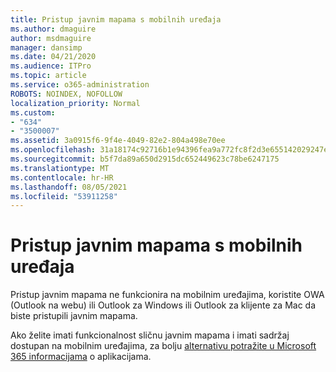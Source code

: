 ```yaml
---
title: Pristup javnim mapama s mobilnih uređaja
ms.author: dmaguire
author: msdmaguire
manager: dansimp
ms.date: 04/21/2020
ms.audience: ITPro
ms.topic: article
ms.service: o365-administration
ROBOTS: NOINDEX, NOFOLLOW
localization_priority: Normal
ms.custom:
- "634"
- "3500007"
ms.assetid: 3a0915f6-9f4e-4049-82e2-804a498e70ee
ms.openlocfilehash: 31a18174c92716b1e94396fea9a772fc8f2d3e655142029247e6e99dae18b03a
ms.sourcegitcommit: b5f7da89a650d2915dc652449623c78be6247175
ms.translationtype: MT
ms.contentlocale: hr-HR
ms.lasthandoff: 08/05/2021
ms.locfileid: "53911258"
---
```

# <a name="public-folder-access-from-mobile-devices"></a>Pristup javnim mapama s mobilnih uređaja

Pristup javnim mapama ne funkcionira na mobilnim uređajima, koristite OWA (Outlook na webu) ili Outlook za Windows ili Outlook za klijente za Mac da biste pristupili javnim mapama.

Ako želite imati funkcionalnost sličnu javnim mapama i imati sadržaj dostupan na mobilnim uređajima, za bolju [alternativu potražite u Microsoft 365 informacijama](https://support.office.com/article/learn-about-office-365-groups-b565caa1-5c40-40ef-9915-60fdb2d97fa2) o aplikacijama.
  
